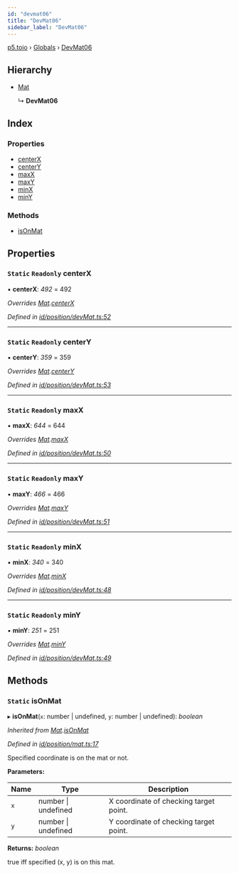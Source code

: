 ```yaml
---
id: "devmat06"
title: "DevMat06"
sidebar_label: "DevMat06"
---
```


[p5.toio](../index.md) › [Globals](../globals.md) › [DevMat06](devmat06.md)

## Hierarchy

* [Mat](mat.md)

  ↳ **DevMat06**

## Index

### Properties

* [centerX](devmat06.md#static-readonly-centerx)
* [centerY](devmat06.md#static-readonly-centery)
* [maxX](devmat06.md#static-readonly-maxx)
* [maxY](devmat06.md#static-readonly-maxy)
* [minX](devmat06.md#static-readonly-minx)
* [minY](devmat06.md#static-readonly-miny)

### Methods

* [isOnMat](devmat06.md#static-isonmat)

## Properties

### `Static` `Readonly` centerX

▪ **centerX**: *492* = 492

*Overrides [Mat](mat.md).[centerX](mat.md#static-protected-centerx)*

*Defined in [id/position/devMat.ts:52](https://github.com/tetunori/p5.toio/blob/7e9fa1c/src/id/position/devMat.ts#L52)*

___

### `Static` `Readonly` centerY

▪ **centerY**: *359* = 359

*Overrides [Mat](mat.md).[centerY](mat.md#static-protected-centery)*

*Defined in [id/position/devMat.ts:53](https://github.com/tetunori/p5.toio/blob/7e9fa1c/src/id/position/devMat.ts#L53)*

___

### `Static` `Readonly` maxX

▪ **maxX**: *644* = 644

*Overrides [Mat](mat.md).[maxX](mat.md#static-protected-maxx)*

*Defined in [id/position/devMat.ts:50](https://github.com/tetunori/p5.toio/blob/7e9fa1c/src/id/position/devMat.ts#L50)*

___

### `Static` `Readonly` maxY

▪ **maxY**: *466* = 466

*Overrides [Mat](mat.md).[maxY](mat.md#static-protected-maxy)*

*Defined in [id/position/devMat.ts:51](https://github.com/tetunori/p5.toio/blob/7e9fa1c/src/id/position/devMat.ts#L51)*

___

### `Static` `Readonly` minX

▪ **minX**: *340* = 340

*Overrides [Mat](mat.md).[minX](mat.md#static-protected-minx)*

*Defined in [id/position/devMat.ts:48](https://github.com/tetunori/p5.toio/blob/7e9fa1c/src/id/position/devMat.ts#L48)*

___

### `Static` `Readonly` minY

▪ **minY**: *251* = 251

*Overrides [Mat](mat.md).[minY](mat.md#static-protected-miny)*

*Defined in [id/position/devMat.ts:49](https://github.com/tetunori/p5.toio/blob/7e9fa1c/src/id/position/devMat.ts#L49)*

## Methods

### `Static` isOnMat

▸ **isOnMat**(`x`: number | undefined, `y`: number | undefined): *boolean*

*Inherited from [Mat](mat.md).[isOnMat](mat.md#static-isonmat)*

*Defined in [id/position/mat.ts:17](https://github.com/tetunori/p5.toio/blob/7e9fa1c/src/id/position/mat.ts#L17)*

Specified coordinate is on the mat or not.

**Parameters:**

Name | Type | Description |
------ | ------ | ------ |
`x` | number &#124; undefined | X coordinate of checking target point. |
`y` | number &#124; undefined | Y coordinate of checking target point.  |

**Returns:** *boolean*

true iff specified (x, y) is on this mat.
